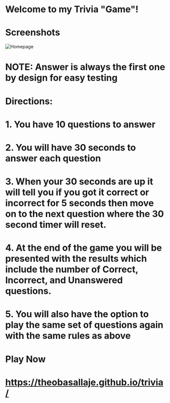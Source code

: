 # Welcome to my Trivia "Game"!

# Screenshots
![Homepage](https://theobasallaje.github.io/portfolio/image/portfolio/trivia.jpg)

# NOTE: Answer is always the first one by design for easy testing

# Directions:
# 1. You have 10 questions to answer
# 2. You will have 30 seconds to answer each question
# 3. When your 30 seconds are up it will tell you if you       got it correct or incorrect for 5 seconds then move       on to the next question where the 30 second timer         will reset.
# 4. At the end of the game you will be presented with         the results which include the number of Correct,          Incorrect, and Unanswered questions.
# 5. You will also have the option to play the same set        of questions again with the same rules as above

# Play Now
# https://theobasallaje.github.io/trivia/
